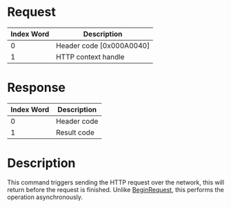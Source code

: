 # Request

| Index Word | Description                |
|------------|----------------------------|
| 0          | Header code \[0x000A0040\] |
| 1          | HTTP context handle        |

# Response

| Index Word | Description |
|------------|-------------|
| 0          | Header code |
| 1          | Result code |

# Description

This command triggers sending the HTTP request over the network, this
will return before the request is finished. Unlike
[BeginRequest](HTTPC:BeginRequest "wikilink"), this performs the
operation asynchronously.